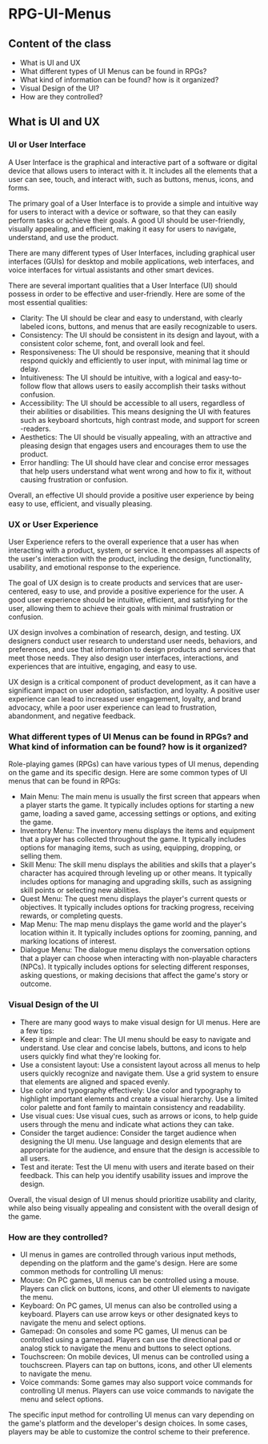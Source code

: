 # RPG-UI-Menus

## Content of the class

- What is UI and UX
- What different types of UI Menus can be found in RPGs?
- What kind of information can be found? how is it organized? 
- Visual Design of the UI?
- How are they controlled?

## What is UI and UX

### UI or User Interface

A User Interface is the graphical and interactive part of a software or digital device that allows users to interact with it. It includes all the elements that a user can see, touch, and interact with, such as buttons, menus, icons, and forms.

The primary goal of a User Interface is to provide a simple and intuitive way for users to interact with a device or software, so that they can easily perform tasks or achieve their goals. A good UI should be user-friendly, visually appealing, and efficient, making it easy for users to navigate, understand, and use the product.

There are many different types of User Interfaces, including graphical user interfaces (GUIs) for desktop and mobile applications, web interfaces, and voice interfaces for virtual assistants and other smart devices.

There are several important qualities that a User Interface (UI) should possess in order to be effective and user-friendly. Here are some of the most essential qualities:

- Clarity: The UI should be clear and easy to understand, with clearly labeled icons, buttons, and menus that are easily recognizable to users.
- Consistency: The UI should be consistent in its design and layout, with a consistent color scheme, font, and overall look and feel.
- Responsiveness: The UI should be responsive, meaning that it should respond quickly and efficiently to user input, with minimal lag time or delay.
- Intuitiveness: The UI should be intuitive, with a logical and easy-to-follow flow that allows users to easily accomplish their tasks without confusion.
- Accessibility: The UI should be accessible to all users, regardless of their abilities or disabilities. This means designing the UI with features such as keyboard shortcuts, high contrast mode, and support for screen -readers.
- Aesthetics: The UI should be visually appealing, with an attractive and pleasing design that engages users and encourages them to use the product.
- Error handling: The UI should have clear and concise error messages that help users understand what went wrong and how to fix it, without causing frustration or confusion.

Overall, an effective UI should provide a positive user experience by being easy to use, efficient, and visually pleasing.

### UX or User Experience

User Experience refers to the overall experience that a user has when interacting with a product, system, or service. It encompasses all aspects of the user's interaction with the product, including the design, functionality, usability, and emotional response to the experience.

The goal of UX design is to create products and services that are user-centered, easy to use, and provide a positive experience for the user. A good user experience should be intuitive, efficient, and satisfying for the user, allowing them to achieve their goals with minimal frustration or confusion.

UX design involves a combination of research, design, and testing. UX designers conduct user research to understand user needs, behaviors, and preferences, and use that information to design products and services that meet those needs. They also design user interfaces, interactions, and experiences that are intuitive, engaging, and easy to use.

UX design is a critical component of product development, as it can have a significant impact on user adoption, satisfaction, and loyalty. A positive user experience can lead to increased user engagement, loyalty, and brand advocacy, while a poor user experience can lead to frustration, abandonment, and negative feedback.

### What different types of UI Menus can be found in RPGs? and What kind of information can be found? how is it organized? 

Role-playing games (RPGs) can have various types of UI menus, depending on the game and its specific design. Here are some common types of UI menus that can be found in RPGs:

- Main Menu: The main menu is usually the first screen that appears when a player starts the game. It typically includes options for starting a new game, loading a saved game, accessing settings or options, and exiting the game.
- Inventory Menu: The inventory menu displays the items and equipment that a player has collected throughout the game. It typically includes options for managing items, such as using, equipping, dropping, or selling them.
- Skill Menu: The skill menu displays the abilities and skills that a player's character has acquired through leveling up or other means. It typically includes options for managing and upgrading skills, such as assigning skill points or selecting new abilities.
- Quest Menu: The quest menu displays the player's current quests or objectives. It typically includes options for tracking progress, receiving rewards, or completing quests.
- Map Menu: The map menu displays the game world and the player's location within it. It typically includes options for zooming, panning, and marking locations of interest.
- Dialogue Menu: The dialogue menu displays the conversation options that a player can choose when interacting with non-playable characters (NPCs). It typically includes options for selecting different responses, asking questions, or making decisions that affect the game's story or outcome.

### Visual Design of the UI

- There are many good ways to make visual design for UI menus. Here are a few tips:
- Keep it simple and clear: The UI menu should be easy to navigate and understand. Use clear and concise labels, buttons, and icons to help users quickly find what they're looking for.
- Use a consistent layout: Use a consistent layout across all menus to help users quickly recognize and navigate them. Use a grid system to ensure that elements are aligned and spaced evenly.
- Use color and typography effectively: Use color and typography to highlight important elements and create a visual hierarchy. Use a limited color palette and font family to maintain consistency and readability.
- Use visual cues: Use visual cues, such as arrows or icons, to help guide users through the menu and indicate what actions they can take.
- Consider the target audience: Consider the target audience when designing the UI menu. Use language and design elements that are appropriate for the audience, and ensure that the design is accessible to all users.
- Test and iterate: Test the UI menu with users and iterate based on their feedback. This can help you identify usability issues and improve the design.

Overall, the visual design of UI menus should prioritize usability and clarity, while also being visually appealing and consistent with the overall design of the game.

### How are they controlled?

- UI menus in games are controlled through various input methods, depending on the platform and the game's design. Here are some common methods for controlling UI menus:
- Mouse: On PC games, UI menus can be controlled using a mouse. Players can click on buttons, icons, and other UI elements to navigate the menu.
- Keyboard: On PC games, UI menus can also be controlled using a keyboard. Players can use arrow keys or other designated keys to navigate the menu and select options.
- Gamepad: On consoles and some PC games, UI menus can be controlled using a gamepad. Players can use the directional pad or analog stick to navigate the menu and buttons to select options.
- Touchscreen: On mobile devices, UI menus can be controlled using a touchscreen. Players can tap on buttons, icons, and other UI elements to navigate the menu.
- Voice commands: Some games may also support voice commands for controlling UI menus. Players can use voice commands to navigate the menu and select options.

The specific input method for controlling UI menus can vary depending on the game's platform and the developer's design choices. In some cases, players may be able to customize the control scheme to their preference.
